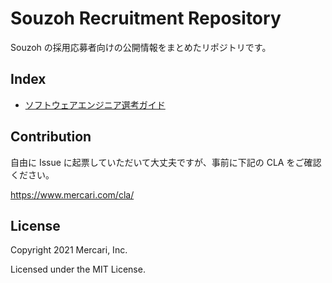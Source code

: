 # Souzoh Recruitment Repository

Souzoh の採用応募者向けの公開情報をまとめたリポジトリです。

## Index

- [ソフトウェアエンジニア選考ガイド](./guide_software_engineer.md)

## Contribution

自由に Issue に起票していただいて大丈夫ですが、事前に下記の CLA をご確認ください。

https://www.mercari.com/cla/

## License

Copyright 2021 Mercari, Inc.

Licensed under the MIT License.

